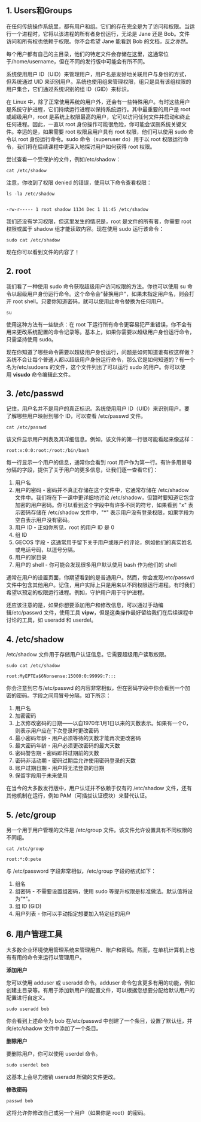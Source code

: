 ## 1. Users和Groups

在任何传统操作系统里，都有用户和组。它们的存在完全是为了访问和权限。当运行一个进程时，它将以该进程的所有者身份运行，无论是 Jane 还是 Bob。文件访问和所有权也依赖于权限。你不会希望 Jane 能看到 Bob 的文档，反之亦然。

每个用户都有自己的主目录，他们的特定文件会存储在这里，这通常位于/home/username，但在不同的发行版中可能会有所不同。

系统使用用户 ID（UID）来管理用户，用户名是友好地关联用户与身份的方式，但系统通过 UID 来识别用户。系统也使用组来管理权限，组只是具有该组权限的用户集合，它们通过系统识别的组 ID（GID）来标识。

在 Linux 中，除了正常使用系统的用户外，还会有一些特殊用户。有时这些用户是系统守护进程，它们持续运行进程以保持系统运行。其中最重要的用户是 root 或超级用户，root 是系统上权限最高的用户，它可以访问任何文件并启动和终止任何进程。因此，一直以 root 身份操作可能很危险，你可能会误删系统关键文件。幸运的是，如果需要 root 权限且用户具有 root 权限，他们可以使用 sudo 命令以 root 身份运行命令。sudo 命令（superuser do）用于以 root 权限运行命令，我们将在后续课程中更深入地探讨用户如何获得 root 权限。

尝试查看一个受保护的文件，例如/etc/shadow：

```Shell
cat /etc/shadow
```

注意，你收到了权限 denied 的错误，使用以下命令查看权限：

```Shell
ls -la /etc/shadow


-rw-r----- 1 root shadow 1134 Dec 1 11:45 /etc/shadow
```  

我们还没有学习权限，但这里发生的情况是，root 是文件的所有者，你需要 root 权限或属于 shadow 组才能读取内容。现在使用 sudo 运行该命令：

```Shell
sudo cat /etc/shadow
```

现在你可以看到文件的内容了！

## 2. root

我们看了一种使用 sudo 命令获取超级用户访问权限的方法。你也可以使用 su 命令以超级用户身份运行命令。这个命令会"替换用户"，如果未指定用户名，则会打开 root shell。只要你知道密码，就可以使用此命令替换为任何用户。

```Shell
su
```

使用这种方法有一些缺点：在 root 下运行所有命令更容易犯严重错误，你不会有用来更改系统配置的命令记录等。基本上，如果你需要以超级用户身份运行命令，只需坚持使用 sudo。

现在你知道了哪些命令需要以超级用户身份运行，问题是如何知道谁有权这样做？系统不会让每个普通人都以超级用户身份运行命令，那么它是如何知道的？有一个名为/etc/sudoers 的文件，这个文件列出了可以运行 sudo 的用户。你可以使用 **visudo** 命令编辑此文件。

## 3. /etc/passwd

记住，用户名并不是用户的真正标识。系统使用用户 ID（UID）来识别用户。要了解哪些用户映射到哪个 ID，可以查看 /etc/passwd 文件。

```Shell
cat /etc/passwd
```

该文件显示用户列表及其详细信息。例如，该文件的第一行很可能看起来像这样：

```Shell
root:x:0:0:root:/root:/bin/bash
```

每一行显示一个用户的信息，通常你会看到 root 用户作为第一行。有许多用冒号分隔的字段，提供了关于用户的更多信息，让我们逐一查看它们：

1. 用户名
2. 用户的密码 - 密码并不真正存储在这个文件中，它通常存储在 /etc/shadow 文件中。我们将在下一课中更详细地讨论 /etc/shadow，但暂时要知道它包含加密的用户密码。你可以看到这个字段中有许多不同的符号，如果看到 "x" 表示密码存储在 /etc/shadow 文件中，"*" 表示用户没有登录权限，如果字段为空白表示用户没有密码。
3. 用户 ID - 正如你所见，root 的用户 ID 是 0
4. 组 ID
5. GECOS 字段 - 这通常用于留下关于用户或账户的评论，例如他们的真实姓名或电话号码，以逗号分隔。
6. 用户的家目录
7. 用户的 shell - 你可能会发现很多用户默认使用 bash 作为他们的 shell

通常在用户的设置页面，你期望看到的是普通用户。然而，你会发现/etc/passwd 文件中包含其他用户。记住，用户实际上只是用来以不同权限运行进程。有时我们希望以预定的权限运行进程。例如，守护用户用于守护进程。

还应该注意的是，如果你想要添加用户和修改信息，可以通过手动编辑/etc/passwd 文件，使用工具 **vipw**，但是这类操作最好留给我们在后续课程中讨论的工具，如 useradd 和 userdel。

## 4. /etc/shadow

/etc/shadow 文件用于存储用户认证信息。它需要超级用户读取权限。

```Shell
sudo cat /etc/shadow

root:MyEPTEa$6Nonsense:15000:0:99999:7:::
```

你会注意到它与/etc/passwd 的内容非常相似，但在密码字段中你会看到一个加密的密码。字段之间用冒号分隔，如下所示：

1. 用户名
2. 加密密码
3. 上次修改密码的日期——以自1970年1月1日以来的天数表示。如果有一个0，则表示用户应在下次登录时更改密码
4. 最小密码年龄 - 用户必须等待的天数才能再次更改密码
5. 最大密码年龄 - 用户必须更改密码的最大天数
6. 密码警告期 - 密码即将过期前的天数
7. 密码非活动期 - 密码过期后允许使用密码登录的天数
8. 账户过期日期 - 用户将无法登录的日期
9. 保留字段用于未来使用

在当今的大多数发行版中，用户认证并不依赖于仅有的 /etc/shadow 文件，还有其他机制在运行，例如 PAM（可插拔认证模块）来替代认证。

## 5. /etc/group

另一个用于用户管理的文件是 /etc/group 文件。该文件允许设置具有不同权限的不同组。

```
cat /etc/group

root:*:0:pete
```
  

与 /etc/password 字段非常相似，/etc/group 字段的格式如下：

1. 组名
2. 组密码 - 不需要设置组密码，使用 sudo 等提升权限是标准做法。默认值将设为"*"。
3. 组 ID (GID)
4. 用户列表 - 你可以手动指定想要加入特定组的用户

## 6. 用户管理工具

大多数企业环境使用管理系统来管理用户、账户和密码。然而，在单机计算机上也有有用的命令来运行以管理用户。

**添加用户**

您可以使用 adduser 或 useradd 命令。adduser 命令包含更多有用的功能，例如创建主目录等。有用于添加新用户的配置文件，可以根据您想要分配给默认用户的配置进行自定义。

```Shell
sudo useradd bob
```

你会看到上述命令为 bob 在/etc/passwd 中创建了一个条目，设置了默认组，并向/etc/shadow 文件中添加了一个条目。

**删除用户**

要删除用户，你可以使用 userdel 命令。

```Shell
sudo userdel bob
```

这基本上会尽力撤销 useradd 所做的文件更改。

**修改密码**

```Shell
passwd bob
```

这将允许你修改自己或另一个用户（如果你是 root）的密码。